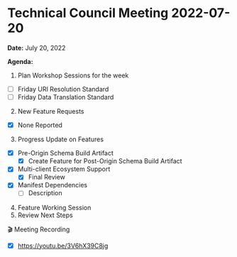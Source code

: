 Technical Council Meeting 2022-07-20
===

**Date:** July 20, 2022

**Agenda:**
1. Plan Workshop Sessions for the week
- [ ] Friday URI Resolution Standard
- [ ] Friday Data Translation Standard 
2. New Feature Requests
- [x] None Reported
3. Progress Update on Features
- [x] Pre-Origin Schema Build Artifact
   - [x] Create Feature for Post-Origin Schema Build Artifact
- [x] Multi-client Ecosystem Support
   - [x] Final Review 
- [x] Manifest Dependencies
   - [ ]   Description
4. Feature Working Session
5. Review Next Steps 


:clapper: Meeting Recording 
- [x] https://youtu.be/3V6hX39C8jg
